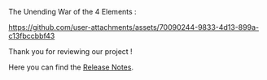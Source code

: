 The Unending War of the 4 Elements :


https://github.com/user-attachments/assets/70090244-9833-4d13-899a-c13fbccbbf43


Thank you for reviewing our project !

Here you can find the [Release Notes](/ReleaseNotes.md).
